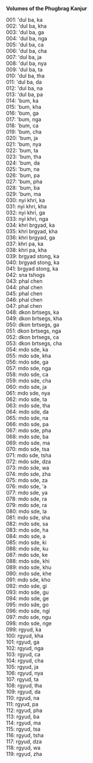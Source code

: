 **Volumes of the Phugbrag Kanjur**

001: 'dul ba, ka  
002: 'dul ba, kha  
003: 'dul ba, ga  
004: 'dul ba, nga  
005: 'dul ba, ca  
006: 'dul ba, cha  
007: 'dul ba, ja  
008: 'dul ba, nya  
009: 'dul ba, ta  
010: 'dul ba, tha  
011: 'dul ba, da  
012: 'dul ba, na  
013: 'dul ba, pa  
014: 'bum, ka  
015: 'bum, kha  
016: 'bum, ga  
017: 'bum, nga  
018: 'bum, ca  
019: 'bum, cha  
020: 'bum, ja  
021: 'bum, nya  
022: 'bum, ta  
023: 'bum, tha  
024: 'bum, da  
025: 'bum, na  
026: 'bum, pa  
027: 'bum, pha  
028: 'bum, ba  
029: 'bum, ma  
030: nyi khri, ka  
031: nyi khri, kha  
032: nyi khri, ga  
033: nyi khri, nga  
034: khri brgyad, ka  
035: khri brgyad, kha  
036: khri brgyad, ga  
037: khri pa, ka  
038: khri pa, kha  
039: brgyad stong, ka  
040: brgyad stong, ka  
041: brgyad stong, ka  
042: sna tshogs  
043: phal chen  
044: phal chen  
045: phal chen  
046: phal chen  
047: phal chen  
048: dkon brtsegs, ka  
049: dkon brtsegs, kha  
050: dkon brtsegs, ga  
051: dkon brtsegs, nga  
052: dkon brtsegs, ca  
053: dkon brtsegs, cha  
054: mdo sde, ka  
055: mdo sde, kha  
056: mdo sde, ga  
057: mdo sde, nga  
058: mdo sde, ca  
059: mdo sde, cha  
060: mdo sde, ja  
061: mdo sde, nya  
062: mdo sde, ta  
063: mdo sde, tha  
064: mdo sde, da  
065: mdo sde, na  
066: mdo sde, pa  
067: mdo sde, pha  
068: mdo sde, ba  
069: mdo sde, ma  
070: mdo sde, tsa  
071: mdo sde, tsha  
072: mdo sde, dza  
073: mdo sde, wa  
074: mdo sde, zha  
075: mdo sde, za  
076: mdo sde, 'a  
077: mdo sde, ya  
078: mdo sde, ra  
079: mdo sde, ra  
080: mdo sde, la  
081: mdo sde, sha  
082: mdo sde, sa  
083: mdo sde, ha  
084: mdo sde, a  
085: mdo sde, ki  
086: mdo sde, ku  
087: mdo sde, ke  
088: mdo sde, khi  
089: mdo sde, khu  
090: mdo sde, khe  
091: mdo sde, kho  
092: mdo sde, gi  
093: mdo sde, gu  
094: mdo sde, ge  
095: mdo sde, go  
096: mdo sde, ngi  
097: mdo sde, ngu  
098: mdo sde, nge  
099: rgyud, ka  
100: rgyud, kha  
101: rgyud, ga  
102: rgyud, nga  
103: rgyud, ca  
104: rgyud, cha  
105: rgyud, ja  
106: rgyud, nya  
107: rgyud, ta  
108: rgyud, tha  
109: rgyud, da  
110: rgyud, na  
111: rgyud, pa  
112: rgyud, pha  
113: rgyud, ba  
114: rgyud, ma  
115: rgyud, tsa  
116: rgyud, tsha  
117: rgyud, dza  
118: rgyud, wa  
119: rgyud, zha  

